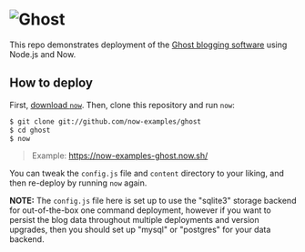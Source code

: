 # <img src="https://cloud.githubusercontent.com/assets/120485/18661790/cf942eda-7f17-11e6-9eb6-9c65bfc2abd8.png" alt="Ghost" />

This repo demonstrates deployment of the [Ghost blogging
software](https://ghost.org/) using Node.js and Now.

## How to deploy

First, [download `now`](https://zeit.co/download). Then, clone this
repository and run `now`:

```bash
$ git clone git://github.com/now-examples/ghost
$ cd ghost
$ now
```

> Example: https://now-examples-ghost.now.sh/

You can tweak the `config.js` file and `content` directory to your liking, and
then re-deploy by running `now` again.

**NOTE:** The `config.js` file here is set up to use the "sqlite3" storage
backend for out-of-the-box one command deployment, however if you want to
persist the blog data throughout multiple deployments and version upgrades,
then you should set up "mysql" or "postgres" for your data backend.
